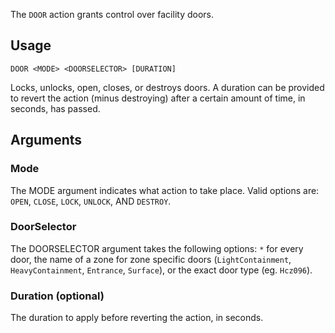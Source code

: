 The `DOOR` action grants control over facility doors.

## Usage
```
DOOR <MODE> <DOORSELECTOR> [DURATION]
```
Locks, unlocks, open, closes, or destroys doors. A duration can be provided to revert the action (minus destroying) after a certain amount of time, in seconds, has passed.

## Arguments
### Mode
The MODE argument indicates what action to take place. Valid options are: `OPEN`, `CLOSE`, `LOCK`, `UNLOCK`, AND `DESTROY`.

### DoorSelector
The DOORSELECTOR argument takes the following options: `*` for every door, the name of a zone for zone specific doors (`LightContainment`, `HeavyContainment`, `Entrance`, `Surface`), or the exact door type (eg. `Hcz096`).

### Duration (optional)
The duration to apply before reverting the action, in seconds.